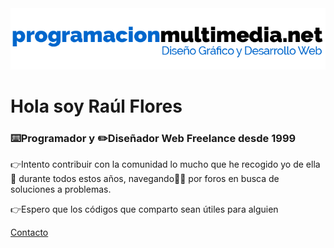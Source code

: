 <img src="https://raw.githubusercontent.com/programacionmultimedia/programacionmultimedia/main/assets/diseno-web-pm-madrid-hd-2.png" width="650">
<h1>Hola soy Raúl Flores</h1>
<h3>⌨️Programador y ✏️Diseñador Web Freelance desde 1999</h3>
<p>👉Intento contribuir con la comunidad lo mucho que he recogido yo de ella🤗 durante todos estos años, navegando🚣‍♀️ por foros en busca de soluciones a problemas.</p>
<p>👉Espero que los códigos que comparto sean útiles para alguien</p>
<a href="https://programacionmultimedia.net/">Contacto</a>
	